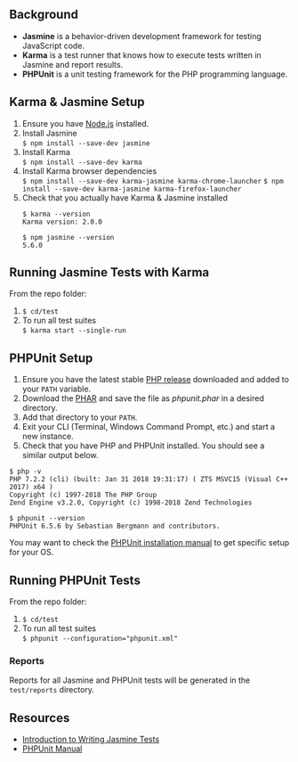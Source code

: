 ## Background
- **Jasmine** is a behavior-driven development framework for testing JavaScript code.
- **Karma** is a test runner that knows how to execute tests written in Jasmine and report results.
- **PHPUnit** is a unit testing framework for the PHP programming language. 

## Karma & Jasmine Setup
1. Ensure you have [Node.js](https://nodejs.org/en/) installed.
2. Install Jasmine </br>
 `$ npm install --save-dev jasmine`
3. Install Karma </br>
 `$ npm install --save-dev karma`
4. Install Karma browser dependencies </br>
 `$ npm install --save-dev karma-jasmine karma-chrome-launcher`
 `$ npm install --save-dev karma-jasmine karma-firefox-launcher`
 5. Check that you actually have Karma & Jasmine installed
	```
	$ karma --version
	Karma version: 2.0.0

	$ npm jasmine --version
	5.6.0
	```
## Running Jasmine Tests with Karma
From the repo folder:
1. `$ cd/test`
2. To run all test suites </br>
`$ karma start --single-run`

## PHPUnit Setup
1. Ensure you have the latest stable [PHP release](http://windows.php.net/download/) downloaded and added to your `PATH` variable.
2. Download the [PHAR](https://phar.phpunit.de/phpunit-6.5.phar) and save the file as *phpunit.phar* in a desired directory.
3. Add that directory to your `PATH`.
4. Exit your CLI (Terminal, Windows Command Prompt, etc.) and start a new instance.
5. Check that you have PHP and PHPUnit installed. You should see a similar output below.
```
$ php -v
PHP 7.2.2 (cli) (built: Jan 31 2018 19:31:17) ( ZTS MSVC15 (Visual C++ 2017) x64 )
Copyright (c) 1997-2018 The PHP Group
Zend Engine v3.2.0, Copyright (c) 1998-2018 Zend Technologies

$ phpunit --version
PHPUnit 6.5.6 by Sebastian Bergmann and contributors.
```
You may want to check the [PHPUnit installation manual](https://phpunit.de/manual/current/en/installation.html) to get specific setup for your OS.

## Running PHPUnit Tests
From the repo folder:
1. `$ cd/test`
2. To run all test suites </br>
`$ phpunit --configuration="phpunit.xml"`

### Reports
Reports for all Jasmine and PHPUnit tests will be generated in the `test/reports` directory. </br>
 
## Resources
- [Introduction to Writing Jasmine Tests](https://jasmine.github.io/edge/introduction.html)
- [PHPUnit Manual](https://phpunit.de/manual/current/en/index.html)